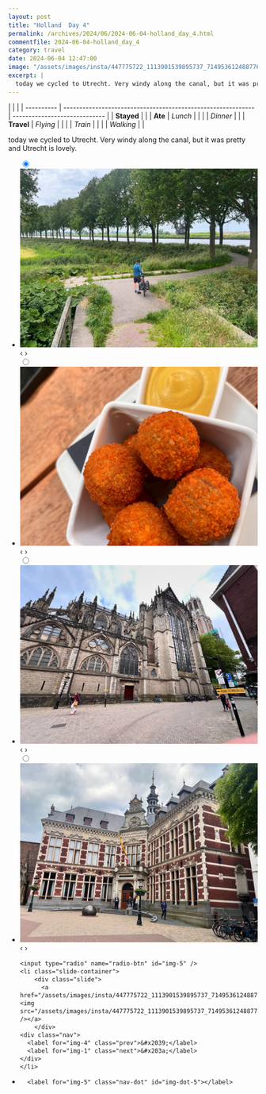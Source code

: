 ```yaml
---
layout: post
title: "Holland  Day 4"
permalink: /archives/2024/06/2024-06-04-holland_day_4.html
commentfile: 2024-06-04-holland_day_4
category: travel
date: 2024-06-04 12:47:00
image: "/assets/images/insta/447775722_1113901539895737_7149536124887763954_n_17899419311991224.jpg"
excerpt: |
  today we cycled to Utrecht. Very windy along the canal, but it was pretty and Utrecht is lovely.
---
```


|            |                                                              |
| ---------- | ------------------------------------------------------------ | ----------------------------- |
| **Stayed** |  |
| **Ate**    | _Lunch_                                                      |          |
|            | _Dinner_                                                     |          |
| **Travel** | _Flying_                                                     |          |
|            | _Train_                                                      |          |
|            | _Walking_                                                    |          |


today we cycled to Utrecht. Very windy along the canal, but it was pretty and Utrecht is lovely.


<ul class="slides">
    <input type="radio" name="radio-btn" id="img-1" checked="checked" />
    <li class="slide-container">
        <div class="slide">
          <a href="/assets/images/insta/447782938_443934798349353_4716409356656074160_n_18006575912300239.jpg"><img src="/assets/images/insta/447782938_443934798349353_4716409356656074160_n_18006575912300239.jpg" /></a>
        </div>
    <div class="nav">
      <label for="img-5" class="prev">&#x2039;</label>
      <label for="img-2" class="next">&#x203a;</label>
    </div>
    </li>
        <input type="radio" name="radio-btn" id="img-2"  />
    <li class="slide-container">
        <div class="slide">
          <a href="/assets/images/insta/447779342_1181630469510990_174359485351698324_n_18037992664900476.jpg"><img src="/assets/images/insta/447779342_1181630469510990_174359485351698324_n_18037992664900476.jpg" /></a>
        </div>
    <div class="nav">
      <label for="img-1" class="prev">&#x2039;</label>
      <label for="img-3" class="next">&#x203a;</label>
    </div>
    </li>
        <input type="radio" name="radio-btn" id="img-3"  />
    <li class="slide-container">
        <div class="slide">
          <a href="/assets/images/insta/447624013_1555164941711978_2425840240358642185_n_18007783577278855.jpg"><img src="/assets/images/insta/447624013_1555164941711978_2425840240358642185_n_18007783577278855.jpg" /></a>
        </div>
    <div class="nav">
      <label for="img-2" class="prev">&#x2039;</label>
      <label for="img-4" class="next">&#x203a;</label>
    </div>
    </li>
        <input type="radio" name="radio-btn" id="img-4"  />
    <li class="slide-container">
        <div class="slide">
          <a href="/assets/images/insta/447673815_451005907523721_101844810382293296_n_18021872921468183.jpg"><img src="/assets/images/insta/447673815_451005907523721_101844810382293296_n_18021872921468183.jpg" /></a>
        </div>
    <div class="nav">
      <label for="img-3" class="prev">&#x2039;</label>
      <label for="img-5" class="next">&#x203a;</label>
    </div>
    </li>
    
    <input type="radio" name="radio-btn" id="img-5" />
    <li class="slide-container">
        <div class="slide">
          <a href="/assets/images/insta/447775722_1113901539895737_7149536124887763954_n_17899419311991224.jpg"><img src="/assets/images/insta/447775722_1113901539895737_7149536124887763954_n_17899419311991224.jpg" /></a>
        </div>
    <div class="nav">
      <label for="img-4" class="prev">&#x2039;</label>
      <label for="img-1" class="next">&#x203a;</label>
    </div>
    </li>
			
<li class="nav-dots">
      <label for="img-1" class="nav-dot" id="img-dot-1"></label>
      <label for="img-2" class="nav-dot" id="img-dot-2"></label>
      <label for="img-3" class="nav-dot" id="img-dot-3"></label>
      <label for="img-4" class="nav-dot" id="img-dot-4"></label>

      <label for="img-5" class="nav-dot" id="img-dot-5"></label>

</li>
</ul>        
             

		